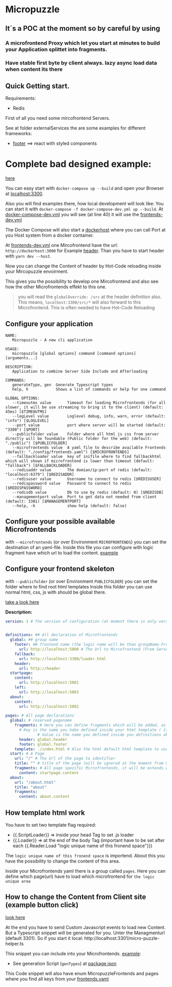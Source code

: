 # Micropuzzle

## It´s a POC at the moment so by careful by using

### A microfrontend Proxy which let you start at minutes to build your Application splittet into fragments.
### Have stable first byte by client always. lazy async load data when content its there

## Quick Getting start. 

Requirements: 
  - Redis

First of all you need some mircofrontend Servers. 

See at folder externalServices the are some examples for different frameworks: 

- [footer](/externalServices/footer) ==> react with styled components


# Complete bad designed example: 
[here](./example/pizza-service/)

You can easy start with `docker-compose up --build` and open your Browser at [localhost:3300](http://localhost:3300).

Also you will find examples there, how local development will look like: 
You can start it with `docker-compose -f docker-compose-dev.yml up --build`.
At [docker-compose-dev.yml](./example/pizza-service/docker-compose-dev.yml) you will see (at line 40) it will use the [frontends-dev.yml](./example/pizza-service/puzzle/config/frontends-dev.yaml)

The Docker Compose will also start a [dockerhost](https://hub.docker.com/r/qoomon/docker-host) where you can call Port at you Host system from a docker container.

At [frontends-dev.yml](./example/pizza-service/puzzle/config/frontends-dev.yaml) one Mircofrontend have the url: `http://dockerhost:3000` for Example [header](./example/pizza-service/header/). Than you have to start header with `yarn dev --host`.

Now you can change the Content of header by Hot-Code reloading inside your Mircopuzzle envoirment. 

This gives you the possibility to develop one Mircofrontend and also see how the other Microfrontends effekt to this one. 


> you will read the `globalOverride: /src` at the header definition also. 
This means, `localhost:3300/src/*` will also forward to this Microfrontend. 
This is often needed to have Hot-Code Reloading


## Configure your application

```
NAME:
   Micropuzzle - A new cli application

USAGE:
   micropuzzle [global options] command [command options] [arguments...]

DESCRIPTION:
   Application to combine Server Side Include and Afterloading

COMMANDS:
   generateType, gen  Generate Typescript types
   help, h            Shows a list of commands or help for one command

GLOBAL OPTIONS:
   --timeoutms value       Timeout for loading Microfrontends (for all slower, it will be use streaming to bring it to the client) (default: 45ms) [$TIMEOUTMS]
   --logLevel value        Loglevel debug, info, warn, error (default: "info") [$LOGLEVEL]
   --port value            port where server will be started (default: "3300") [$PORT]
   --publicfolder value    Folder where all html js css from server directly will be foundable (Public folder for the web) (default: "./public") [$PUBLICFOLDER]
   --microfrontends value  A yaml file to describe available Frontends (default: "./config/frontends.yaml") [$MICROFRONTENDS]
   --fallbackloader value  key of inifile where to find fallbackhtml which will shown if microfrontend is lower than timeout (default: "fallback") [$FALLBACKLOADER]
   --redisaddr value       The domian/ip:port of redis (default: "localhost:6379") [$REDISADDR]
   --redisuser value       Username to connect to redis [$REDISUSER]
   --redispassword value   Password to connect to redis [$REDISPASSWORD]
   --redisdb value         Db to use by redis (default: 0) [$REDISDB]
   --managementport value  Port to get data not needed from client (default: 3301) [$MANAGEMENTPORT]
   --help, -h              show help (default: false)

```


## Configure your possible available Microfrontends
with `--microfrontends` (or over Environment `MICROFRONTENDS`) you can set the destination of an yaml-file. 
Inside this file you can configure with logic fragment have which url to load the content. [example](/config/frontends.yaml)

## Configure your frontend skeleton
with `--publicfolder` (or over Environment `PUBLICFOLDER`) you can set the folder where to find root html templates
Inside this folder you can use normal html, css, js with should be global there. 

[take a look here](/public/index.html)

**Description:**

```yaml
version: 1 # The version of configuration (at moment there is only version 1)


definitions: ## All declaration of Microfrontends 
  global: ## group name
    footer: ## frontend name (the logic name will be than groupName.FrontendName so here: global.footer)
      url: http://localhost:5000 # The Url to Mircofrontend (From Server side ==> this url will be called from Micropuzzle server)
    fallback:
      url: http://localhost:3300/loader.html
    header: 
      url: http://header
  startpage:
    content:
      url: http://localhost:5001
    left:
      url: http://localhost:5003
  about:
    content:
      url: http://localhost:5002

pages: # All page declarations
  global: # reserved pagename 
    fragments: # Here you can define fragments which will be added, as default, to each page if it is not defined there
      # Key is the name you habe defined inside your html template ( {{.Reader.Load "header"}}). 
              # Value is the name you defined inside you definitions object. (See 13 Lines up)
      header: global.header 
      footer: global.footer
    template: ./index.html # Also the html default html template to use. If you not specifier one special for a page this will be used
  start: # A Page
    url: "/" # The Url of the page to identifier
    title: "" # title of the page (will be ignored at the moment from most browser)
    fragments: # All page spezific Mircofrontends, it will be extends with the global header and footer
      content: startpage.content
  about: 
    url: "/about.html"
    title: "about"
    fragments: 
      content: about.content

```

## How template html work
You have to set two template flag required: 
- {{.ScriptLoader}} => inside your head Tag to set .js loader
- {{.Loader}} => at the end of the body Tag (important have to be set after each  {{.Reader.Load "logic unique name of this fronend space"}})

The `logic unique name of this fronend space` is importend. About this you have the possibility to change the content of this area. 

Inside your Microfrontends yaml there is a group called `pages`. 
Here you can define which  page(url) have to load which microfrontend for `the logic unique area`


## How to change the Content from Client site (example button click)
[look here](/externalServices/footer_old/index.html)

At the end you have to send Custom Javascript events to load new Content. 
But a Typescript snippet will be generated for you. 
Unter the Managmenturl (default 3301). 
So if you start it local: 
http://localhost:3301/micro-puzzle-helper.ts

This snippet you can include into your Microfrontends. [example](./example/pizza-service/header/src/App.tsx): 
- See generation Script (`genTypes`) at [package.json](./example/pizza-service/header/package.json)

This Code snippet will also have enum MicropuzzleFrontends and pages where you find all keys from your [frontends.yaml](/config/frontends.yaml)
